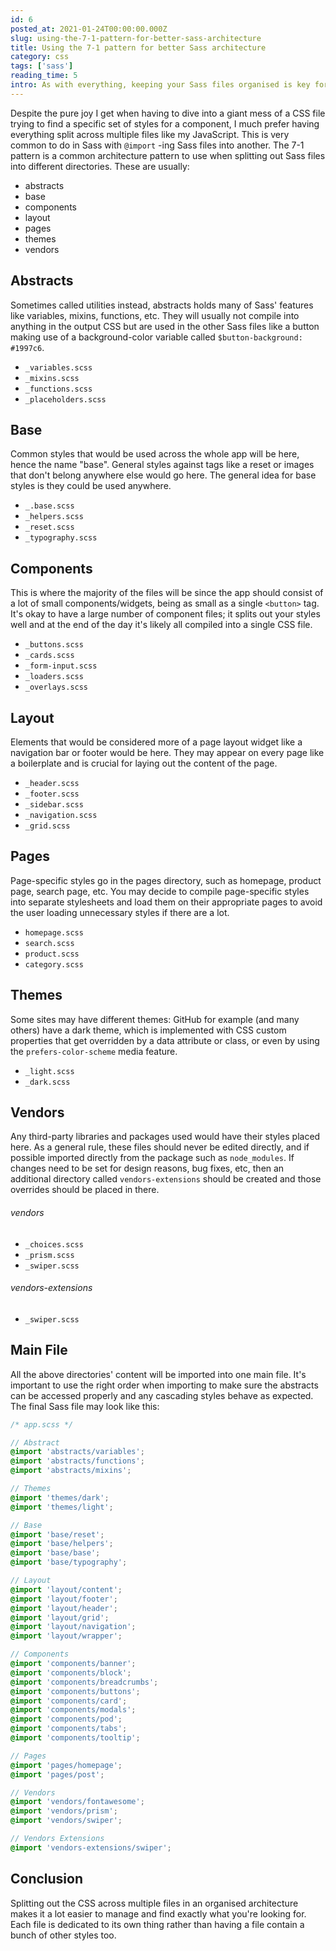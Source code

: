 ```yaml
---
id: 6
posted_at: 2021-01-24T00:00:00.000Z
slug: using-the-7-1-pattern-for-better-sass-architecture
title: Using the 7-1 pattern for better Sass architecture
category: css
tags: ['sass']
reading_time: 5
intro: As with everything, keeping your Sass files organised is key for easy and efficient working. The 7-1 pattern can help with this.
---
```


Despite the pure joy I get when having to dive into a giant mess of a CSS file trying to find a specific set of styles for a component, I much prefer having everything split across multiple files like my JavaScript. This is very common to do in Sass with `@import` -ing Sass files into another. The 7-1 pattern is a common architecture pattern to use when splitting out Sass files into different directories. These are usually:

- abstracts
- base
- components
- layout
- pages
- themes
- vendors

## Abstracts

Sometimes called utilities instead, abstracts holds many of Sass' features like variables, mixins, functions, etc. They will usually not compile into anything in the output CSS but are used in the other Sass files like a button making use of a background-color variable called `$button-background: #1997c6`.

- `_variables.scss`
- `_mixins.scss`
- `_functions.scss`
- `_placeholders.scss`

## Base

Common styles that would be used across the whole app will be here, hence the name "base". General styles against tags like a reset or images that don't belong anywhere else would go here. The general idea for base styles is they could be used anywhere.

- `_.base.scss`
- `_helpers.scss`
- `_reset.scss`
- `_typography.scss`

## Components

This is where the majority of the files will be since the app should consist of a lot of small components/widgets, being as small as a single `<button>` tag. It's okay to have a large number of component files; it splits out your styles well and at the end of the day it's likely all compiled into a single CSS file.

- `_buttons.scss`
- `_cards.scss`
- `_form-input.scss`
- `_loaders.scss`
- `_overlays.scss`

## Layout

Elements that would be considered more of a page layout widget like a navigation bar or footer would be here. They may appear on every page like a boilerplate and is crucial for laying out the content of the page.

- `_header.scss`
- `_footer.scss`
- `_sidebar.scss`
- `_navigation.scss`
- `_grid.scss`

## Pages

Page-specific styles go in the pages directory, such as homepage, product page, search page, etc. You may decide to compile page-specific styles into separate stylesheets and load them on their appropriate pages to avoid the user loading unnecessary styles if there are a lot.

- `homepage.scss`
- `search.scss`
- `product.scss`
- `category.scss`

## Themes

Some sites may have different themes: GitHub for example (and many others) have a dark theme, which is implemented with CSS custom properties that get overridden by a data attribute or class, or even by using the `prefers-color-scheme` media feature.

- `_light.scss`
- `_dark.scss`

## Vendors

Any third-party libraries and packages used would have their styles placed here. As a general rule, these files should never be edited directly, and if possible imported directly from the package such as `node_modules`. If changes need to be set for design reasons, bug fixes, etc, then an additional directory called `vendors-extensions` should be created and those overrides should be placed in there.

###### vendors

- `_choices.scss`
- `_prism.scss`
- `_swiper.scss`

###### vendors-extensions

- `_swiper.scss`

## Main File

All the above directories' content will be imported into one main file. It's important to use the right order when importing to make sure the abstracts can be accessed properly and any cascading styles behave as expected. The final Sass file may look like this:

```scss
/* app.scss */

// Abstract
@import 'abstracts/variables';
@import 'abstracts/functions';
@import 'abstracts/mixins';

// Themes
@import 'themes/dark';
@import 'themes/light';

// Base
@import 'base/reset';
@import 'base/helpers';
@import 'base/base';
@import 'base/typography';

// Layout
@import 'layout/content';
@import 'layout/footer';
@import 'layout/header';
@import 'layout/grid';
@import 'layout/navigation';
@import 'layout/wrapper';

// Components
@import 'components/banner';
@import 'components/block';
@import 'components/breadcrumbs';
@import 'components/buttons';
@import 'components/card';
@import 'components/modals';
@import 'components/pod';
@import 'components/tabs';
@import 'components/tooltip';

// Pages
@import 'pages/homepage';
@import 'pages/post';

// Vendors
@import 'vendors/fontawesome';
@import 'vendors/prism';
@import 'vendors/swiper';

// Vendors Extensions
@import 'vendors-extensions/swiper';
```

## Conclusion

Splitting out the CSS across multiple files in an organised architecture makes it a lot easier to manage and find exactly what you're looking for. Each file is dedicated to its own thing rather than having a file contain a bunch of other styles too.
